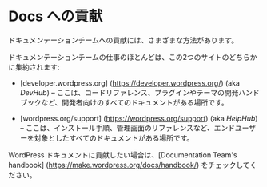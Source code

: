 <!--
# Contribute with Docs
-->
# Docs への貢献

<!--
There are many ways in which it is possible to contribute to the Documentation team.
-->
ドキュメンテーションチームへの貢献には、さまざまな方法があります。
<!--
Most of the Documentation Team work ends up in one of these two sites:
-->
ドキュメンテーションチームの仕事のほとんどは、この2つのサイトのどちらかに集約されます:

<!--
*   [developer.wordpress.org](https://developer.wordpress.org/) (aka *DevHub*) – This is where all the documentation aimed to developers are, such as Code reference, Plugins and Themes development handbooks and more.
-->
*   [developer.wordpress.org] (https://developer.wordpress.org/) (aka *DevHub*) – ここは、コードリファレンス、プラグインやテーマの開発ハンドブックなど、開発者向けのすべてのドキュメントがある場所です。
<!--
*   [wordpress.org/support](https://wordpress.org/support) (aka *HelpHub*) – This is where all the documentation aimed to the end-user are, such as Installation instructions, Admin panel reference and more.
-->
*   [wordpress.org/support] (https://wordpress.org/support) (aka *HelpHub*) – ここは、インストール手順、管理画面のリファレンスなど、エンドユーザーを対象としたすべてのドキュメントがある場所です。

<!--
If you want to contribute to WordPress Docs, check out the [Documentation Team’s handbook](https://make.wordpress.org/docs/handbook/).
-->
WordPress ドキュメントに貢献したい場合は、[Documentation Team's handbook] (https://make.wordpress.org/docs/handbook/) をチェックしてください。
